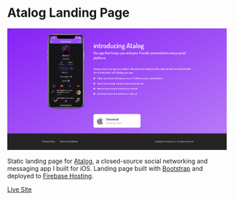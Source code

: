 # Atalog Landing Page

![Preview](preview.png)

Static landing page for [Atalog](https://apps.apple.com/us/app/atalog/id1460611654), a closed-source social networking and messaging app I built for iOS. Landing page built with [Bootstrap](https://getbootstrap.com/) and deployed to [Firebase Hosting](https://firebase.google.com/products/hosting).

[Live Site](https://atalog.co/)
